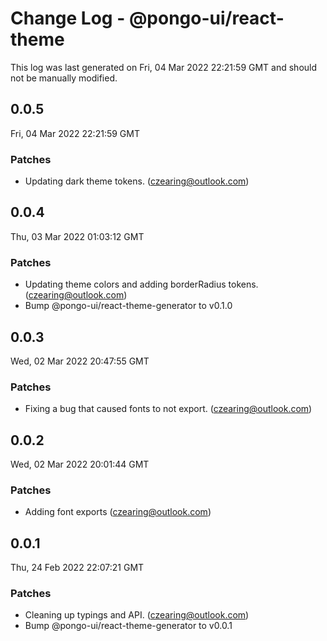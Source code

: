 # Change Log - @pongo-ui/react-theme

This log was last generated on Fri, 04 Mar 2022 22:21:59 GMT and should not be manually modified.

<!-- Start content -->

## 0.0.5

Fri, 04 Mar 2022 22:21:59 GMT

### Patches

- Updating dark theme tokens. (czearing@outlook.com)

## 0.0.4

Thu, 03 Mar 2022 01:03:12 GMT

### Patches

- Updating theme colors and adding borderRadius tokens. (czearing@outlook.com)
- Bump @pongo-ui/react-theme-generator to v0.1.0

## 0.0.3

Wed, 02 Mar 2022 20:47:55 GMT

### Patches

- Fixing a bug that caused fonts to not export. (czearing@outlook.com)

## 0.0.2

Wed, 02 Mar 2022 20:01:44 GMT

### Patches

- Adding font exports (czearing@outlook.com)

## 0.0.1

Thu, 24 Feb 2022 22:07:21 GMT

### Patches

- Cleaning up typings and API. (czearing@outlook.com)
- Bump @pongo-ui/react-theme-generator to v0.0.1
